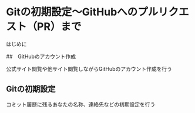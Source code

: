 # Gitの初期設定～GitHubへのプルリクエスト（PR）まで

はじめに

##　GitHubのアカウント作成 

公式サイト閲覧や他サイト閲覧しながらGitHubのアカウント作成を行う

## Gitの初期設定

コミット履歴に残るあなたの名称、連絡先などの初期設定を行う
